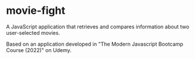 # movie-fight
A JavaScript application that retrieves and compares information about two user-selected movies.

Based on an application developed in "The Modern Javascript Bootcamp Course (2022)" on Udemy.